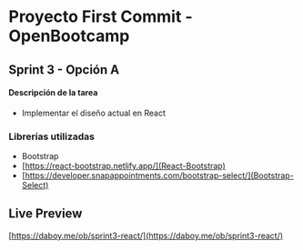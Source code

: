 # Proyecto First Commit - OpenBootcamp
## Sprint 3 - Opción A

#### Descripción de la tarea
- Implementar el diseño actual en React
### Librerías utilizadas
- Bootstrap
- [https://react-bootstrap.netlify.app/](React-Bootstrap)
- [https://developer.snapappointments.com/bootstrap-select/](Bootstrap-Select)
## Live Preview
[https://daboy.me/ob/sprint3-react/](https://daboy.me/ob/sprint3-react/)
